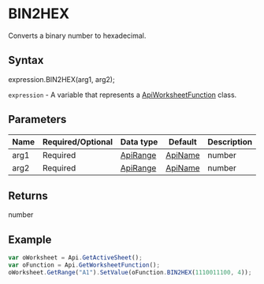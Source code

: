 # BIN2HEX

Converts a binary number to hexadecimal.

## Syntax

expression.BIN2HEX(arg1, arg2);

`expression` - A variable that represents a [ApiWorksheetFunction](../ApiWorksheetFunction.md) class.

## Parameters

| **Name** | **Required/Optional** | **Data type** | **Default** | **Description** |
| ------------- | ------------- | ------------- | ------------- | ------------- |
| arg1 | Required | [ApiRange](../../ApiRange/ApiRange.md) | [ApiName](../../ApiName/ApiName.md) | number |  | The binary number which will be convertrd. |
| arg2 | Required | [ApiRange](../../ApiRange/ApiRange.md) | [ApiName](../../ApiName/ApiName.md) | number |  | The number of characters to use. |

## Returns

number

## Example



```javascript
var oWorksheet = Api.GetActiveSheet();
var oFunction = Api.GetWorksheetFunction();
oWorksheet.GetRange("A1").SetValue(oFunction.BIN2HEX(1110011100, 4));
```
